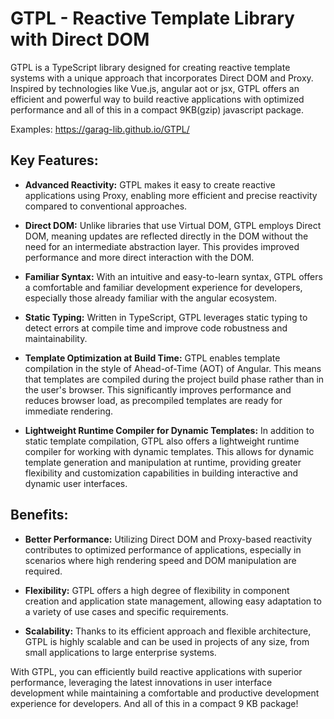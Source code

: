# GTPL - Reactive Template Library with Direct DOM

GTPL is a TypeScript library designed for creating reactive template systems with a unique approach that incorporates Direct DOM and Proxy. Inspired by technologies like Vue.js, angular aot or jsx, GTPL offers an efficient and powerful way to build reactive applications with optimized performance and all of this in a compact 9KB(gzip) javascript package.

Examples: https://garag-lib.github.io/GTPL/

## Key Features:

- **Advanced Reactivity:** GTPL makes it easy to create reactive applications using Proxy, enabling more efficient and precise reactivity compared to conventional approaches.

- **Direct DOM:** Unlike libraries that use Virtual DOM, GTPL employs Direct DOM, meaning updates are reflected directly in the DOM without the need for an intermediate abstraction layer. This provides improved performance and more direct interaction with the DOM.

- **Familiar Syntax:** With an intuitive and easy-to-learn syntax, GTPL offers a comfortable and familiar development experience for developers, especially those already familiar with the angular ecosystem.

- **Static Typing:** Written in TypeScript, GTPL leverages static typing to detect errors at compile time and improve code robustness and maintainability.

- **Template Optimization at Build Time:** GTPL enables template compilation in the style of Ahead-of-Time (AOT) of Angular. This means that templates are compiled during the project build phase rather than in the user's browser. This significantly improves performance and reduces browser load, as precompiled templates are ready for immediate rendering.

- **Lightweight Runtime Compiler for Dynamic Templates:** In addition to static template compilation, GTPL also offers a lightweight runtime compiler for working with dynamic templates. This allows for dynamic template generation and manipulation at runtime, providing greater flexibility and customization capabilities in building interactive and dynamic user interfaces.

## Benefits:

- **Better Performance:** Utilizing Direct DOM and Proxy-based reactivity contributes to optimized performance of applications, especially in scenarios where high rendering speed and DOM manipulation are required.

- **Flexibility:** GTPL offers a high degree of flexibility in component creation and application state management, allowing easy adaptation to a variety of use cases and specific requirements.

- **Scalability:** Thanks to its efficient approach and flexible architecture, GTPL is highly scalable and can be used in projects of any size, from small applications to large enterprise systems.

With GTPL, you can efficiently build reactive applications with superior performance, leveraging the latest innovations in user interface development while maintaining a comfortable and productive development experience for developers. And all of this in a compact 9 KB package!
